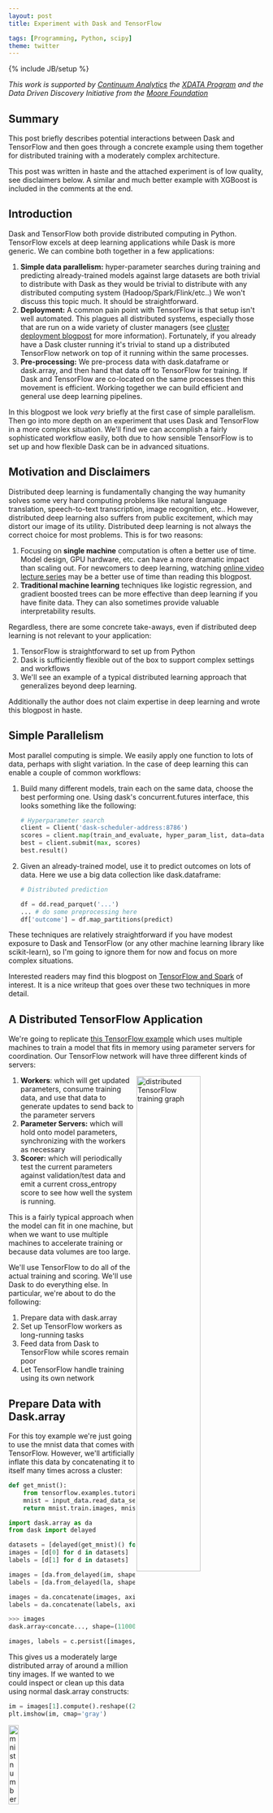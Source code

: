 ```yaml
---
layout: post
title: Experiment with Dask and TensorFlow

tags: [Programming, Python, scipy]
theme: twitter
---
```


{% include JB/setup %}

_This work is supported by [Continuum Analytics](http://continuum.io)
the [XDATA Program](http://www.darpa.mil/program/XDATA)
and the Data Driven Discovery Initiative from the [Moore
Foundation](https://www.moore.org/)_

## Summary

This post briefly describes potential interactions between Dask and TensorFlow
and then goes through a concrete example using them together for distributed
training with a moderately complex architecture.

This post was written in haste and the attached experiment is of low quality,
see disclaimers below. A similar and much better example with XGBoost is
included in the comments at the end.

## Introduction

Dask and TensorFlow both provide distributed computing in Python.
TensorFlow excels at deep learning applications while Dask is more generic.
We can combine both together in a few applications:

1. **Simple data parallelism:** hyper-parameter searches during training
   and predicting already-trained models against large datasets are both
   trivial to distribute with Dask as they would be trivial to distribute with
   any distributed computing system (Hadoop/Spark/Flink/etc..) We won't
   discuss this topic much. It should be straightforward.
2. **Deployment:** A common pain point with TensorFlow is that setup isn't
   well automated. This plagues all distributed systems, especially those
   that are run on a wide variety of cluster managers (see [cluster deployment
   blogpost](/2016/09/22/cluster-deployments)
   for more information). Fortunately, if you already have a Dask cluster
   running it's trivial to stand up a distributed TensorFlow network on
   top of it running within the same processes.
3. **Pre-processing:** We pre-process data with dask.dataframe or dask.array,
   and then hand that data off to TensorFlow for training. If Dask and
   TensorFlow are co-located on the same processes then this movement is
   efficient. Working together we can build efficient and general use deep
   learning pipelines.

In this blogpost we look _very_ briefly at the first case of simple
parallelism. Then go into more depth on an experiment that uses Dask and
TensorFlow in a more complex situation. We'll find we can accomplish a fairly
sophisticated workflow easily, both due to how sensible TensorFlow is to set up
and how flexible Dask can be in advanced situations.

## Motivation and Disclaimers

Distributed deep learning is fundamentally changing the way humanity solves
some very hard computing problems like natural language translation,
speech-to-text transcription, image recognition, etc.. However, distributed
deep learning also suffers from public excitement, which may distort our image
of its utility. Distributed deep learning is not always the correct choice for
most problems. This is for two reasons:

1. Focusing on **single machine** computation is often a better use of time.
   Model design, GPU hardware, etc. can have a more dramatic impact than
   scaling out. For newcomers to deep learning, watching [online video lecture
   series](https://simons.berkeley.edu/talks/tutorial-deep-learning) may be a
   better use of time than reading this blogpost.
2. **Traditional machine learning** techniques like logistic regression, and
   gradient boosted trees can be more effective than deep learning if you have
   finite data. They can also sometimes provide valuable interpretability
   results.

Regardless, there are some concrete take-aways, even if distributed deep
learning is not relevant to your application:

1. TensorFlow is straightforward to set up from Python
2. Dask is sufficiently flexible out of the box to support complex settings
   and workflows
3. We'll see an example of a typical distributed learning approach that
   generalizes beyond deep learning.

Additionally the author does not claim expertise in deep learning and wrote
this blogpost in haste.

## Simple Parallelism

Most parallel computing is simple. We easily apply one function to lots of
data, perhaps with slight variation. In the case of deep learning this
can enable a couple of common workflows:

1. Build many different models, train each on the same data, choose the best
   performing one. Using dask's concurrent.futures interface, this looks
   something like the following:

   ```python
   # Hyperparameter search
   client = Client('dask-scheduler-address:8786')
   scores = client.map(train_and_evaluate, hyper_param_list, data=data)
   best = client.submit(max, scores)
   best.result()
   ```

2. Given an already-trained model, use it to predict outcomes on lots of data.
   Here we use a big data collection like dask.dataframe:

   ```python
   # Distributed prediction

   df = dd.read_parquet('...')
   ... # do some preprocessing here
   df['outcome'] = df.map_partitions(predict)
   ```

These techniques are relatively straightforward if you have modest exposure to
Dask and TensorFlow (or any other machine learning library like scikit-learn),
so I'm going to ignore them for now and focus on more complex situations.

Interested readers may find this blogpost on
[TensorFlow and Spark](https://databricks.com/blog/2016/01/25/deep-learning-with-apache-spark-and-tensorflow.html)
of interest. It is a nice writeup that goes over these two techniques in more
detail.

## A Distributed TensorFlow Application

We're going to replicate [this TensorFlow example](https://github.com/tensorflow/tensorflow/blob/master/tensorflow/tools/dist_test/python/mnist_replica.py)
which uses multiple machines to train a model that fits in memory using
parameter servers for coordination. Our TensorFlow network will have three
different kinds of servers:

<img src="/images/tensorflow-distributed-network.svg"
     width="50%"
     align="right"
     alt="distributed TensorFlow training graph">

1. **Workers**: which will get updated parameters, consume training data, and
   use that data to generate updates to send back to the parameter servers
2. **Parameter Servers:** which will hold onto model parameters, synchronizing
   with the workers as necessary
3. **Scorer:** which will periodically test the current parameters against
   validation/test data and emit a current cross_entropy score to see how well
   the system is running.

This is a fairly typical approach when the model can fit in one machine, but
when we want to use multiple machines to accelerate training or because data
volumes are too large.

We'll use TensorFlow to do all of the actual training and scoring. We'll use
Dask to do everything else. In particular, we're about to do the following:

1. Prepare data with dask.array
2. Set up TensorFlow workers as long-running tasks
3. Feed data from Dask to TensorFlow while scores remain poor
4. Let TensorFlow handle training using its own network

## Prepare Data with Dask.array

For this toy example we're just going to use the mnist data that comes with
TensorFlow. However, we'll artificially inflate this data by concatenating
it to itself many times across a cluster:

```python
def get_mnist():
    from tensorflow.examples.tutorials.mnist import input_data
    mnist = input_data.read_data_sets('/tmp/mnist-data', one_hot=True)
    return mnist.train.images, mnist.train.labels

import dask.array as da
from dask import delayed

datasets = [delayed(get_mnist)() for i in range(20)]  # 20 versions of same dataset
images = [d[0] for d in datasets]
labels = [d[1] for d in datasets]

images = [da.from_delayed(im, shape=(55000, 784), dtype='float32') for im in images]
labels = [da.from_delayed(la, shape=(55000, 10), dtype='float32') for la in labels]

images = da.concatenate(images, axis=0)
labels = da.concatenate(labels, axis=0)

>>> images
dask.array<concate..., shape=(1100000, 784), dtype=float32, chunksize=(55000, 784)>

images, labels = c.persist([images, labels])  # persist data in memory
```

This gives us a moderately large distributed array of around a million tiny
images. If we wanted to we could inspect or clean up this data using normal
dask.array constructs:

```python
im = images[1].compute().reshape((28, 28))
plt.imshow(im, cmap='gray')
```

<img src="/images/tf-images-one.png"
     width="20%"
     alt="mnist number 3">

```python
im = images.mean(axis=0).compute().reshape((28, 28))
plt.imshow(im, cmap='gray')
```

<img src="/images/tf-images-mean.png"
     width="20%"
     alt="mnist mean">

```python
im = images.var(axis=0).compute().reshape((28, 28))
plt.imshow(im, cmap='gray')
```

<img src="/images/tf-images-var.png"
     width="20%"
     alt="mnist var">

This shows off how one can use Dask collections to clean up and provide
pre-processing and feature generation on data in parallel before sending it to
TensorFlow. In our simple case we won't actually do any of this, but it's
useful in more real-world situations.

Finally, after doing our preprocessing on the distributed array of all of our
data we're going to collect images and labels together and batch them into
smaller chunks. Again we use some dask.array constructs and
[dask.delayed](http://dask.pydata.org/en/latest/delayed.html) when things get
messy.

```python
images = images.rechunk((10000, 784))
labels = labels.rechunk((10000, 10))

images = images.to_delayed().flatten().tolist()
labels = labels.to_delayed().flatten().tolist()
batches = [delayed([im, la]) for im, la in zip(images, labels)]

batches = c.compute(batches)
```

Now we have a few hundred pairs of NumPy arrays in distributed memory waiting
to be sent to a TensorFlow worker.

## Setting up TensorFlow workers alongside Dask workers

Dask workers are just normal Python processes. TensorFlow can launch itself
from a normal Python process. We've made a small function
[here](https://github.com/mrocklin/dask-tensorflow/blob/6fdadb6f52935788d593bdc01d441cfd9ad6a3be/dask_tensorflow/core.py)
that launches TensorFlow servers alongside Dask workers using Dask's ability to
run long-running tasks and maintain user-defined state. All together, this is
about 80 lines of code (including comments and docstrings) and allows us to
define our TensorFlow network on top of Dask as follows:

    pip install git+https://github.com/mrocklin/dask-tensorflow

```python
from dask.distibuted import Client  # we already had this above
client = Client('dask-scheduler-address:8786')

from dask_tensorflow import start_tensorflow
tf_spec, dask_spec = start_tensorflow(client, ps=1, worker=4, scorer=1)

>>> tf_spec.as_dict()
{'ps': ['192.168.100.1:2227'],
 'scorer': ['192.168.100.2:2222'],
 'worker': ['192.168.100.3:2223',
            '192.168.100.4:2224',
            '192.168.100.5:2225',
            '192.168.100.6:2226']}

>>> dask_spec
{'ps': ['tcp://192.168.100.1:34471'],
 'scorer': ['tcp://192.168.100.2:40623'],
 'worker': ['tcp://192.168.100.3:33075',
            'tcp://192.168.100.4:37123',
            'tcp://192.168.100.5:32839',
            'tcp://192.168.100.6:36822']}
```

This starts three groups of TensorFlow servers in the Dask worker processes.
TensorFlow will manage its own communication but co-exist right alongside Dask
in the same machines and in the same shared memory spaces (note that in the
specs above the IP addresses match but the ports differ).

This also sets up a normal Python queue along which Dask can safely send
information to TensorFlow. This is how we'll send those batches of training
data between the two services.

## Define TensorFlow Model and Distribute Roles

Now is the part of the blogpost where my expertise wanes. I'm just going to
copy-paste-and-modify a canned example from the TensorFlow documentation. This
is a simplistic model for this problem and it's entirely possible that I'm
making transcription errors. But still, it should get the point across. You
can safely ignore most of this code. Dask stuff gets interesting again
towards the bottom:

```python
import math
import tempfile
import time
from queue import Empty

IMAGE_PIXELS = 28
hidden_units = 100
learning_rate = 0.01
sync_replicas = False
replicas_to_aggregate = len(dask_spec['worker'])

def model(server):
    worker_device = "/job:%s/task:%d" % (server.server_def.job_name,
                                         server.server_def.task_index)
    task_index = server.server_def.task_index
    is_chief = task_index == 0

    with tf.device(tf.train.replica_device_setter(
                      worker_device=worker_device,
                      ps_device="/job:ps/cpu:0",
                      cluster=tf_spec)):

        global_step = tf.Variable(0, name="global_step", trainable=False)

        # Variables of the hidden layer
        hid_w = tf.Variable(
            tf.truncated_normal(
                [IMAGE_PIXELS * IMAGE_PIXELS, hidden_units],
                stddev=1.0 / IMAGE_PIXELS),
            name="hid_w")
        hid_b = tf.Variable(tf.zeros([hidden_units]), name="hid_b")

        # Variables of the softmax layer
        sm_w = tf.Variable(
            tf.truncated_normal(
                [hidden_units, 10],
                stddev=1.0 / math.sqrt(hidden_units)),
            name="sm_w")
        sm_b = tf.Variable(tf.zeros([10]), name="sm_b")

        # Ops: located on the worker specified with task_index
        x = tf.placeholder(tf.float32, [None, IMAGE_PIXELS * IMAGE_PIXELS])
        y_ = tf.placeholder(tf.float32, [None, 10])

        hid_lin = tf.nn.xw_plus_b(x, hid_w, hid_b)
        hid = tf.nn.relu(hid_lin)

        y = tf.nn.softmax(tf.nn.xw_plus_b(hid, sm_w, sm_b))
        cross_entropy = -tf.reduce_sum(y_ * tf.log(tf.clip_by_value(y, 1e-10, 1.0)))

        opt = tf.train.AdamOptimizer(learning_rate)

        if sync_replicas:
            if replicas_to_aggregate is None:
                replicas_to_aggregate = num_workers
            else:
                replicas_to_aggregate = replicas_to_aggregate

            opt = tf.train.SyncReplicasOptimizer(
                      opt,
                      replicas_to_aggregate=replicas_to_aggregate,
                      total_num_replicas=num_workers,
                      name="mnist_sync_replicas")

        train_step = opt.minimize(cross_entropy, global_step=global_step)

        if sync_replicas:
            local_init_op = opt.local_step_init_op
            if is_chief:
                local_init_op = opt.chief_init_op

            ready_for_local_init_op = opt.ready_for_local_init_op

            # Initial token and chief queue runners required by the sync_replicas mode
            chief_queue_runner = opt.get_chief_queue_runner()
            sync_init_op = opt.get_init_tokens_op()

        init_op = tf.global_variables_initializer()
        train_dir = tempfile.mkdtemp()

        if sync_replicas:
          sv = tf.train.Supervisor(
              is_chief=is_chief,
              logdir=train_dir,
              init_op=init_op,
              local_init_op=local_init_op,
              ready_for_local_init_op=ready_for_local_init_op,
              recovery_wait_secs=1,
              global_step=global_step)
        else:
          sv = tf.train.Supervisor(
              is_chief=is_chief,
              logdir=train_dir,
              init_op=init_op,
              recovery_wait_secs=1,
              global_step=global_step)

        sess_config = tf.ConfigProto(
            allow_soft_placement=True,
            log_device_placement=False,
            device_filters=["/job:ps", "/job:worker/task:%d" % task_index])

        # The chief worker (task_index==0) session will prepare the session,
        # while the remaining workers will wait for the preparation to complete.
        if is_chief:
          print("Worker %d: Initializing session..." % task_index)
        else:
          print("Worker %d: Waiting for session to be initialized..." %
                task_index)

        sess = sv.prepare_or_wait_for_session(server.target, config=sess_config)

        if sync_replicas and is_chief:
          # Chief worker will start the chief queue runner and call the init op.
          sess.run(sync_init_op)
          sv.start_queue_runners(sess, [chief_queue_runner])

        return sess, x, y_, train_step, global_step, cross_entropy


def ps_task():
    with local_client() as c:
        c.worker.tensorflow_server.join()


def scoring_task():
    with local_client() as c:
        # Scores Channel
        scores = c.channel('scores', maxlen=10)

        # Make Model
        server = c.worker.tensorflow_server
        sess, _, _, _, _, cross_entropy = model(c.worker.tensorflow_server)

        # Testing Data
        from tensorflow.examples.tutorials.mnist import input_data
        mnist = input_data.read_data_sets('/tmp/mnist-data', one_hot=True)
        test_data = {x: mnist.validation.images,
                     y_: mnist.validation.labels}

        # Main Loop
        while True:
            score = sess.run(cross_entropy, feed_dict=test_data)
            scores.append(float(score))

            time.sleep(1)


def worker_task():
    with local_client() as c:
        scores = c.channel('scores')
        num_workers = replicas_to_aggregate = len(dask_spec['worker'])

        server = c.worker.tensorflow_server
        queue = c.worker.tensorflow_queue

        # Make model
        sess, x, y_, train_step, global_step, _= model(c.worker.tensorflow_server)

        # Main loop
        while not scores or scores.data[-1] > 1000:
            try:
                batch = queue.get(timeout=0.5)
            except Empty:
                continue

            train_data = {x: batch[0],
                          y_: batch[1]}

            sess.run([train_step, global_step], feed_dict=train_data)
```

The last three functions defined here, `ps_task`, `scorer_task` and
`worker_task` are functions that we want to run on each of our three groups of
TensorFlow server types. The parameter server task just starts a long-running
task and passively joins the TensorFlow network:

```python
def ps_task():
    with local_client() as c:
        c.worker.tensorflow_server.join()
```

The scorer task opens up an [inter-worker
channel](http://distributed.readthedocs.io/en/latest/channels.html) of
communication named "scores", creates the TensorFlow model, then every second
scores the current state of the model against validation data. It reports the
score on the inter-worker channel:

```python
def scoring_task():
    with local_client() as c:
        scores = c.channel('scores')  #  inter-worker channel

        # Make Model
        sess, _, _, _, _, cross_entropy = model(c.worker.tensorflow_server)

        ...

        while True:
            score = sess.run(cross_entropy, feed_dict=test_data)
            scores.append(float(score))
            time.sleep(1)
```

The worker task makes the model, listens on the Dask-TensorFlow Queue for new
training data, and continues training until the last reported score is good
enough.

```python
def worker_task():
    with local_client() as c:
        scores = c.channel('scores')

        queue = c.worker.tensorflow_queue

        # Make model
        sess, x, y_, train_step, global_step, _ = model(c.worker.tensorflow_server)

        while scores.data[-1] > 1000:
            batch = queue.get()

            train_data = {x: batch[0],
                          y_: batch[1]}

            sess.run([train_step, global_step], feed_dict=train_data)
```

We launch these tasks on the Dask workers that have the corresponding
TensorFlow servers (see `tf_spec` and `dask_spec` above):

```python
ps_tasks = [c.submit(ps_task, workers=worker)
            for worker in dask_spec['ps']]

worker_tasks = [c.submit(worker_task, workers=addr, pure=False)
                for addr in dask_spec['worker']]

scorer_task = c.submit(scoring_task, workers=dask_spec['scorer'][0])
```

This starts long-running tasks that just sit there, waiting for external
stimulation:

<img src="/images/tf-long-running-task.png"
     width="70%"
     alt="long running TensorFlow tasks">

Finally we construct a function to dump each of our batches of data
from our Dask.array (from the very beginning of this post) into the
Dask-TensorFlow queues on our workers. We make sure to only run these tasks
where the Dask-worker has a corresponding TensorFlow training worker:

```python
from distributed.worker_client import get_worker

def transfer_dask_to_tensorflow(batch):
    worker = get_worker()
    worker.tensorflow_queue.put(batch)

dump = c.map(transfer_dask_to_tensorflow, batches,
             workers=dask_spec['worker'], pure=False)
```

If we want to we can track progress in our local session by subscribing to the
same inter-worker channel:

```python
scores = c.channel('scores')
```

We can use this to repeatedly dump data into the workers over and over again
until they converge.

```python
while scores.data[-1] > 1000:
    dump = c.map(transfer_dask_to_tensorflow, batches,
                 workers=dask_spec['worker'], pure=False)
    wait(dump)
```

## Conclusion

We discussed a non-trivial way to use TensorFlow to accomplish distributed
machine learning. We used Dask to support TensorFlow in a few ways:

1. Trivially setup the TensorFlow network
2. Prepare and clean data
3. Coordinate progress and stopping criteria

We found it convenient that Dask and TensorFlow could play nicely with each
other. Dask supported TensorFlow without getting in the way. The fact that
both libraries play nicely within Python and the greater PyData stack
(NumPy/Pandas) makes it trivial to move data between them without costly or
complex tricks.

Additionally, we didn't have to work to integrate these two systems. There is
no need for a separate collaborative effort to integrate Dask and TensorFlow at
a core level. Instead, they are designed in such a way so as to foster this
type of interaction without special attention or effort.

This is also the first blogpost that I've written that, from a Dask
perspective, uses some more complex features like [long running
tasks](http://distributed.readthedocs.io/en/latest/task-launch.html#submit-tasks-from-worker)
or publishing state between workers with
[channels](http://distributed.readthedocs.io/en/latest/channels.html). These
more advanced features are invaluable when creating more complex/bespoke
parallel computing systems, such as are often found within companies.

## What we could have done better

From a deep learning perspective this example is both elementary and
incomplete. It would have been nice to train on a dataset that was larger and
more complex than MNIST. Also it would be nice to see the effects of training
over time and the performance of using different numbers of workers. In
defense of this blogpost I can only claim that Dask shouldn't affect any of
these scaling results, because TensorFlow is entirely in control at these
stages and TensorFlow already has plenty of published scaling information.

Generally speaking though, this experiment was done in a weekend afternoon and
the blogpost was written in a few hours shortly afterwards. If anyone is
interested in performing and publishing about a more serious distributed deep
learning experiment with TensorFlow and Dask I would be happy to support them
on the Dask side. I think that there is plenty to learn here about best
practices.

## Acknowledgements

The following individuals contributed to the construction of this blogpost:

- [Stephan Hoyer](http://stephanhoyer.com/) contributed with conversations
  about how TensorFlow is used in practice and with concrete experience on
  deployment.
- [Will Warner](https://github.com/electronwill) and
  [Erik Welch](https://github.com/eriknw) both provided valuable editing and
  language recommendations

